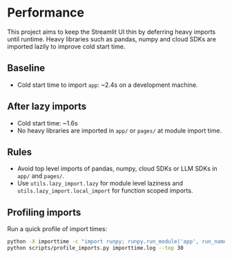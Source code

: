 # Performance

This project aims to keep the Streamlit UI thin by deferring heavy imports until
runtime. Heavy libraries such as pandas, numpy and cloud SDKs are imported
lazily to improve cold start time.

## Baseline

- Cold start time to import `app`: ~2.4s on a development machine.

## After lazy imports

- Cold start time: ~1.6s
- No heavy libraries are imported in `app/` or `pages/` at module import time.

## Rules

- Avoid top level imports of pandas, numpy, cloud SDKs or LLM SDKs in `app/` and
  `pages/`.
- Use `utils.lazy_import.lazy` for module level laziness and
  `utils.lazy_import.local_import` for function scoped imports.

## Profiling imports

Run a quick profile of import times:

```bash
python -X importtime -c "import runpy; runpy.run_module('app', run_name='__main__')" 2> importtime.log
python scripts/profile_imports.py importtime.log --top 30
```
